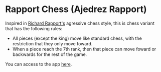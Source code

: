 # Rapport Chess (Ajedrez Rapport)

Inspired in [Richard Rapport's](https://en.wikipedia.org/wiki/Richard_Rapport) agressive chess style, this is chess variant that has the following rules:
- All pieces (except the king) move like standard chess, with the restriction that they only move foward.
- When a piece reach the 7th rank, then that piece can move foward or backwards for the rest of the game.

You can access to the app [here](https://alfremk.github.io/Rapport-Chess/).